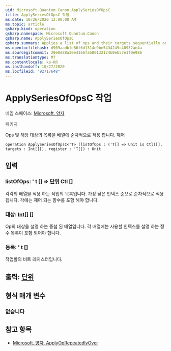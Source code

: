 ```yaml
---
uid: Microsoft.Quantum.Canon.ApplySeriesOfOpsC
title: ApplySeriesOfOpsC 작업
ms.date: 10/26/2020 12:00:00 AM
ms.topic: article
qsharp.kind: operation
qsharp.namespace: Microsoft.Quantum.Canon
qsharp.name: ApplySeriesOfOpsC
qsharp.summary: Applies a list of ops and their targets sequentially on an array. (Controlled)
ms.openlocfilehash: d909aadbfe86f6d1314e9be5434249c40932ae4a
ms.sourcegitcommit: 29e0d88a30e4166fa580132124b0eb57e1f0e986
ms.translationtype: MT
ms.contentlocale: ko-KR
ms.lasthandoff: 10/27/2020
ms.locfileid: "92717648"
---
```

# <a name="applyseriesofopsc-operation"></a>ApplySeriesOfOpsC 작업

네임 스페이스: [Microsoft. 양자](xref:Microsoft.Quantum.Canon)

패키지 [](https://nuget.org/packages/)


Ops 및 해당 대상의 목록을 배열에 순차적으로 적용 합니다. 제어

```qsharp
operation ApplySeriesOfOpsC<'T> (listOfOps : ('T[] => Unit is Ctl)[], targets : Int[][], register : 'T[]) : Unit
```


## <a name="input"></a>입력

### <a name="listofops--t--unit-ctl"></a>listOfOps: ' t [] => [단위](xref:microsoft.quantum.lang-ref.unit) Ctl []

각각의 배열을 적용 하는 작업의 목록입니다. 가장 낮은 인덱스 순으로 순차적으로 적용 됩니다.
각에는 제어 되는 함수를 포함 해야 합니다.


### <a name="targets--int"></a>대상: [Int](xref:microsoft.quantum.lang-ref.int)[] []

Op의 대상을 설명 하는 중첩 된 배열입니다. 각 배열에는 사용할 인덱스를 설명 하는 정수 목록이 포함 되어야 합니다.


### <a name="register--t"></a>등록: ' t []

작업할의 비트 레지스터입니다.



## <a name="output--unit"></a>출력: [단위](xref:microsoft.quantum.lang-ref.unit)



## <a name="type-parameters"></a>형식 매개 변수

### <a name="t"></a>없습니다



## <a name="see-also"></a>참고 항목

- [Microsoft. 양자. ApplyOpRepeatedlyOver](xref:Microsoft.Quantum.Canon.ApplyOpRepeatedlyOver)
